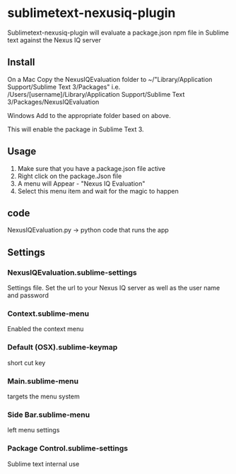 # sublimetext-nexusiq-plugin
Sublimetext-nexusiq-plugin will evaluate a package.json npm file in Sublime text against the Nexus IQ server

## Install
On a Mac
Copy the NexusIQEvaluation folder to ~/"Library/Application Support/Sublime Text 3/Packages"
i.e. /Users/[username]/Library/Application Support/Sublime Text 3/Packages/NexusIQEvaluation

Windows
Add to the appropriate folder based on above.

This will enable the package in Sublime Text 3. 

## Usage
1) Make sure that you have a package.json file active
2) Right click on the package.Json file
3) A menu will Appear - "Nexus IQ Evaluation"
4) Select this menu item and wait for the magic to happen


## code
NexusIQEvaluation.py -> python code that runs the app

## Settings
### NexusIQEvaluation.sublime-settings
Settings file. Set the url to your Nexus IQ server as well as the user name and password
### Context.sublime-menu
Enabled the context menu
### Default (OSX).sublime-keymap
short cut key
### Main.sublime-menu
targets the menu system
### Side Bar.sublime-menu
left menu settings
### Package Control.sublime-settings
Sublime text internal use

